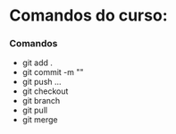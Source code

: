 # Comandos do curso:
### Comandos
- git add .
- git commit -m ""
- git push ...
- git checkout
- git branch
- git pull
- git merge